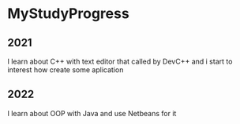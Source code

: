 # MyStudyProgress
2021
--
I learn about C++ with text editor that called by DevC++
and i start to interest how create some aplication

2022
--
I learn about OOP with Java and use Netbeans for it
